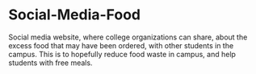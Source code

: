 # Social-Media-Food
Social media website, where college organizations can share, about the excess food that may have been ordered, with other students in the campus. This is to hopefully reduce food waste in campus, and help students with free meals.
